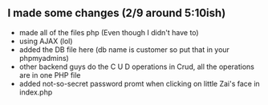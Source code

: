 ## I made some changes (2/9 around 5:10ish)
- made all of the files php (Even though I didn't have to)
- using AJAX (lol)
- added the DB file here (db name is customer so put that in your phpmyadmins)
- other backend guys do the C U D operations in Crud, all the operations are in one PHP file
- added not-so-secret password promt when clicking on little Zai's face in index.php
